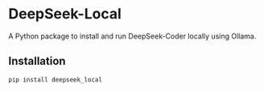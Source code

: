 # DeepSeek-Local
A Python package to install and run DeepSeek-Coder locally using Ollama.

## Installation
```bash
pip install deepseek_local